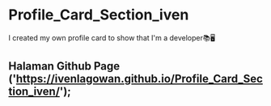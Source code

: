 # Profile_Card_Section_iven



I created my own profile card to show that I'm a developer📚🖥️

## Halaman Github Page ('https://ivenlagowan.github.io/Profile_Card_Section_iven/');